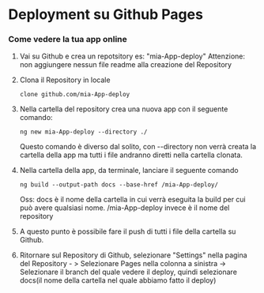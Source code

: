 # Deployment su Github Pages
### Come vedere la tua app online

1. Vai su Github e crea un repotsitory es: "mia-App-deploy"
Attenzione: non aggiungere nessun file readme alla creazione del Repository

2. Clona il Repository in locale
    ```
    clone github.com/mia-App-deploy
    ```
3. Nella cartella del repository crea una nuova app con il seguente comando:
   ```
   ng new mia-App-deploy --directory ./
   ```
   Questo comando è diverso dal solito, con --directory non verrà creata la cartella della app ma tutti i file andranno diretti nella cartella clonata.
4. Nella cartella della app, da terminale, lanciare il seguente comando
   ```
   ng build --output-path docs --base-href /mia-App-deploy/
   ```
   Oss: docs è il nome della cartella in cui verrà eseguita la build per cui può avere qualsiasi nome.
   /mia-App-deploy invece è il nome del repository

5. A questo punto è possibile fare il push di tutti i file della cartella su Github.

6. Ritornare sul Repository di Github, selezionare "Settings" nella pagina del Repository - > Selezionare Pages nella colonna a sinistra -> Selezionare il branch del quale vedere il deploy, quindi selezionare docs(il nome della cartella nel quale abbiamo fatto il deploy)